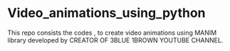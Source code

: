 # Video_animations_using_python

This repo consists the codes , to create video animations using MANIM library developed by CREATOR OF 3BLUE 1BROWN YOUTUBE CHANNEL.

